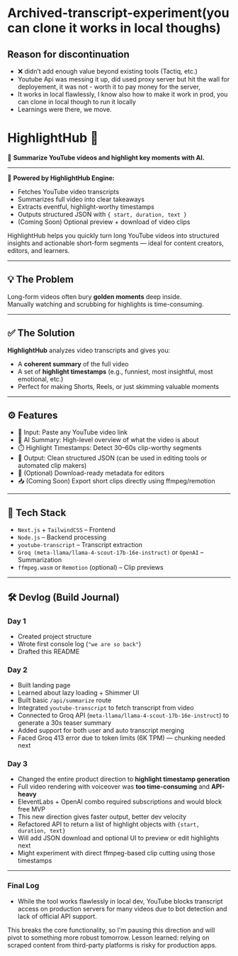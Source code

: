 # Archived-transcript-experiment(you can clone it works in local thoughs)

## Reason for discontinuation

- ❌ didn’t add enough value beyond existing tools (Tactiq, etc.)
- Youtube Api was messing it up, did used proxy server but hit the wall for deployement, it was not - worth it to pay money for the server,
- It works in local flawlessly, I know also how to make it work in prod, you can clone in local though to run it locally
- Learnings were there, we move.

# HighlightHub 📍

🎥 **Summarize YouTube videos and highlight key moments with AI.**

---

🧠 **Powered by HighlightHub Engine:**

- Fetches YouTube video transcripts
- Summarizes full video into clear takeaways
- Extracts eventful, highlight-worthy timestamps
- Outputs structured JSON with `{ start, duration, text }`
- (Coming Soon) Optional preview + download of video clips

HighlightHub helps you quickly turn long YouTube videos into structured insights and actionable short-form segments — ideal for content creators, editors, and learners.

---

## 💡 The Problem

Long-form videos often bury **golden moments** deep inside.  
Manually watching and scrubbing for highlights is time-consuming.

---

## ✅ The Solution

**HighlightHub** analyzes video transcripts and gives you:

- A **coherent summary** of the full video
- A set of **highlight timestamps** (e.g., funniest, most insightful, most emotional, etc.)
- Perfect for making Shorts, Reels, or just skimming valuable moments

---

## ⚙️ Features

- 🔗 Input: Paste any YouTube video link
- 🧠 AI Summary: High-level overview of what the video is about
- ⏱️ Highlight Timestamps: Detect 30–60s clip-worthy segments
- 🧾 Output: Clean structured JSON (can be used in editing tools or automated clip makers)
- 🧰 (Optional) Download-ready metadata for editors
- 📥 (Coming Soon) Export short clips directly using ffmpeg/remotion

---

## 🧱 Tech Stack

- `Next.js` + `TailwindCSS` – Frontend
- `Node.js` – Backend processing
- `youtube-transcript` – Transcript extraction
- `Groq (meta-llama/llama-4-scout-17b-16e-instruct)` or `OpenAI` – Summarization
- `ffmpeg.wasm` or `Remotion` (optional) – Clip previews

---

## 🛠️ Devlog (Build Journal)

### Day 1

- Created project structure
- Wrote first console log (`"we are so back"`)
- Drafted this README

### Day 2

- Built landing page
- Learned about lazy loading + Shimmer UI
- Built basic `/api/summarize` route
- Integrated `youtube-transcript` to fetch transcript from video
- Connected to Groq API (`meta-llama/llama-4-scout-17b-16e-instruct`) to generate a 30s teaser summary
- Added support for both user and auto transcript merging
- Faced Groq 413 error due to token limits (6K TPM) — chunking needed next

### Day 3

- Changed the entire product direction to **highlight timestamp generation**
- Full video rendering with voiceover was **too time-consuming** and **API-heavy**
- EleventLabs + OpenAI combo required subscriptions and would block free MVP
- This new direction gives faster output, better dev velocity
- Refactored API to return a list of highlight objects with `{start, duration, text}`
- Will add JSON download and optional UI to preview or edit highlights next
- Might experiment with direct ffmpeg-based clip cutting using those timestamps

---

### Final Log

- While the tool works flawlessly in local dev, YouTube blocks transcript access on production servers for many videos due to bot detection and lack of official API support.

This breaks the core functionality, so I'm pausing this direction and will pivot to something more robust tomorrow. Lesson learned: relying on scraped content from third-party platforms is risky for production apps.
